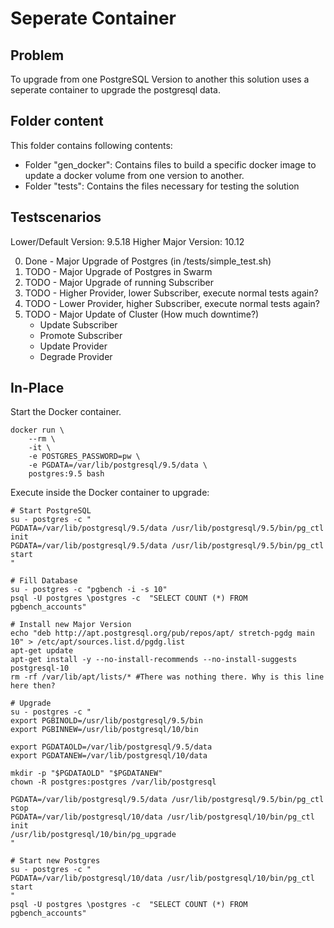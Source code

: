 # Seperate Container

## Problem

To upgrade from one PostgreSQL Version to another this solution uses a seperate container to upgrade the postgresql data. 

## Folder content

This folder contains following contents:
- Folder "gen_docker": Contains files to build a specific docker image to update a docker volume from one version to another.
- Folder "tests": Contains the files necessary for testing the solution

## Testscenarios

Lower/Default Version: 9.5.18
Higher Major Version: 10.12

0. Done - Major Upgrade of Postgres (in /tests/simple_test.sh)
1. TODO - Major Upgrade of Postgres in Swarm
2. TODO - Major Upgrade of running Subscriber
3. TODO - Higher Provider, lower Subscriber, execute normal tests again? 
4. TODO - Lower Provider, higher Subscriber, execute normal tests again?
5. TODO - Major Update of Cluster (How much downtime?)
    - Update Subscriber
    - Promote Subscriber
    - Update Provider
    - Degrade Provider

## In-Place

Start the Docker container.
```shell
docker run \
    --rm \
    -it \
    -e POSTGRES_PASSWORD=pw \
    -e PGDATA=/var/lib/postgresql/9.5/data \
    postgres:9.5 bash
```

Execute inside the Docker container to upgrade:

```shell
# Start PostgreSQL
su - postgres -c "
PGDATA=/var/lib/postgresql/9.5/data /usr/lib/postgresql/9.5/bin/pg_ctl init
PGDATA=/var/lib/postgresql/9.5/data /usr/lib/postgresql/9.5/bin/pg_ctl start
"

# Fill Database
su - postgres -c "pgbench -i -s 10"
psql -U postgres \postgres -c  "SELECT COUNT (*) FROM pgbench_accounts"

# Install new Major Version
echo "deb http://apt.postgresql.org/pub/repos/apt/ stretch-pgdg main 10" > /etc/apt/sources.list.d/pgdg.list
apt-get update
apt-get install -y --no-install-recommends --no-install-suggests postgresql-10
rm -rf /var/lib/apt/lists/* #There was nothing there. Why is this line here then?

# Upgrade 
su - postgres -c "
export PGBINOLD=/usr/lib/postgresql/9.5/bin
export PGBINNEW=/usr/lib/postgresql/10/bin

export PGDATAOLD=/var/lib/postgresql/9.5/data
export PGDATANEW=/var/lib/postgresql/10/data

mkdir -p "$PGDATAOLD" "$PGDATANEW"
chown -R postgres:postgres /var/lib/postgresql

PGDATA=/var/lib/postgresql/9.5/data /usr/lib/postgresql/9.5/bin/pg_ctl stop
PGDATA=/var/lib/postgresql/10/data /usr/lib/postgresql/10/bin/pg_ctl init
/usr/lib/postgresql/10/bin/pg_upgrade
"

# Start new Postgres
su - postgres -c "
PGDATA=/var/lib/postgresql/10/data /usr/lib/postgresql/10/bin/pg_ctl start
"
psql -U postgres \postgres -c  "SELECT COUNT (*) FROM pgbench_accounts"
```